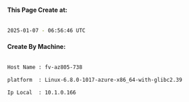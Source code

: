 
   
#### This Page Create at:

```bash

2025-01-07 - 06:56:46 UTC

```

#### Create By Machine:

```bash

Host Name : fv-az805-738

platform  : Linux-6.8.0-1017-azure-x86_64-with-glibc2.39

Ip Local  : 10.1.0.166

```

